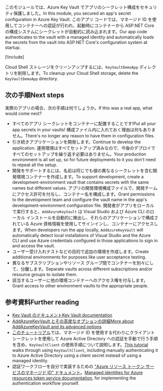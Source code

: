 <span data-ttu-id="9069a-101">このモジュールでは、Azure Key Vault でアプリのシークレット構成をセキュリティ保護しました。</span><span class="sxs-lookup"><span data-stu-id="9069a-101">In this module, you secured an app's secret configuration in Azure Key Vault.</span></span> <span data-ttu-id="9069a-102">このアプリ コードでは、マネージド ID を使用してコンテナーへの認証が行われ、起動時にコンテナーから ASP.NET Core の構成システムにシークレットが自動的に読み込まれます。</span><span class="sxs-lookup"><span data-stu-id="9069a-102">Our app code authenticates to the vault with a managed identity and automatically loads the secrets from the vault into ASP.NET Core's configuration system at startup.</span></span>

[!include[](../../../includes/azure-sandbox-cleanup.md)]

<span data-ttu-id="9069a-103">Cloud Shell ストレージをクリーンアップするには、`KeyVaultDemoApp` ディレクトリを削除します。</span><span class="sxs-lookup"><span data-stu-id="9069a-103">To cleanup your Cloud Shell storage, delete the `KeyVaultDemoApp` directory.</span></span>

## <a name="next-steps"></a><span data-ttu-id="9069a-104">次の手順</span><span class="sxs-lookup"><span data-stu-id="9069a-104">Next steps</span></span>

<span data-ttu-id="9069a-105">実際のアプリの場合、次の手順は何でしょうか。</span><span class="sxs-lookup"><span data-stu-id="9069a-105">If this was a real app, what would come next?</span></span>

- <span data-ttu-id="9069a-106">すべてのアプリ シークレットをコンテナーに配置することです!</span><span class="sxs-lookup"><span data-stu-id="9069a-106">Put all your app secrets in your vaults!</span></span> <span data-ttu-id="9069a-107">構成ファイル内に入れておく理由は何もありません。</span><span class="sxs-lookup"><span data-stu-id="9069a-107">There's no longer any reason to have them in configuration files.</span></span>
- <span data-ttu-id="9069a-108">引き続きアプリケーションを開発します。</span><span class="sxs-lookup"><span data-stu-id="9069a-108">Continue to develop the application.</span></span> <span data-ttu-id="9069a-109">運用環境はすべてセットアップ済みなので、今後のデプロイですべてのセットアップを繰り返す必要はありません。</span><span class="sxs-lookup"><span data-stu-id="9069a-109">Your production environment is all set up, so for future deployments to it you don't need to repeat all the setup.</span></span>
- <span data-ttu-id="9069a-110">開発をサポートするには、名前は同じでも値の異なるシークレットを含む開発環境コンテナーを作成します。</span><span class="sxs-lookup"><span data-stu-id="9069a-110">To support development, create a development-environment vault that contains secrets with the same names but different values.</span></span> <span data-ttu-id="9069a-111">アプリの開発環境構成ファイルで、開発チームにアクセス許可を付与し、コンテナー名を構成します。</span><span class="sxs-lookup"><span data-stu-id="9069a-111">Grant permissions to the development team and configure the vault name in the app's development-environment configuration file.</span></span> <span data-ttu-id="9069a-112">開発者がアプリをローカルで実行すると、`AddAzureKeyVault` は Visual Studio および Azure CLI のローカル インストールを自動的に検出し、それらのアプリケーションで構成されている Azure 資格情報を使用してサインインし、コンテナーにアクセスします。</span><span class="sxs-lookup"><span data-stu-id="9069a-112">When developers run the app locally, `AddAzureKeyVault` will automatically detect local installations of Visual Studio and the Azure CLI and use Azure credentials configured in those applications to sign in and access the vault.</span></span>
- <span data-ttu-id="9069a-113">ユーザー受け入れテストなどの目的で追加の環境を作成します。</span><span class="sxs-lookup"><span data-stu-id="9069a-113">Create additional environments for purposes like user acceptance testing.</span></span>
- <span data-ttu-id="9069a-114">異なるサブスクリプションやリソース グループ間でコンテナーを別々にして、分離します。</span><span class="sxs-lookup"><span data-stu-id="9069a-114">Separate vaults across different subscriptions and/or resource groups to isolate them.</span></span>
- <span data-ttu-id="9069a-115">該当するユーザーに他の環境コンテナーへのアクセス権を付与します。</span><span class="sxs-lookup"><span data-stu-id="9069a-115">Grant access to other environment vaults to the appropriate people.</span></span>

## <a name="further-reading"></a><span data-ttu-id="9069a-116">参考資料</span><span class="sxs-lookup"><span data-stu-id="9069a-116">Further reading</span></span>

- [<span data-ttu-id="9069a-117">Key Vault のドキュメント</span><span class="sxs-lookup"><span data-stu-id="9069a-117">Key Vault documentation</span></span>](https://docs.microsoft.com/azure/key-vault/)
- [<span data-ttu-id="9069a-118">AddAzureKeyVault とその高度なオプションの詳細</span><span class="sxs-lookup"><span data-stu-id="9069a-118">More about AddAzureKeyVault and its advanced options</span></span>](https://docs.microsoft.com/aspnet/core/security/key-vault-configuration?view=aspnetcore-2.1&tabs=aspnetcore2x)
- <span data-ttu-id="9069a-119">[このチュートリアル](https://docs.microsoft.com/azure/key-vault/key-vault-use-from-web-application)では、マネージド ID を使用する代わりにクライアント シークレットを使用して Azure Active Directory への認証を手動で行う手順を含め、`KeyVaultClient` の使用手順について説明します。</span><span class="sxs-lookup"><span data-stu-id="9069a-119">[This tutorial](https://docs.microsoft.com/azure/key-vault/key-vault-use-from-web-application) walks through using `KeyVaultClient`, including manually authenticating it to Azure Active Directory using a client secret instead of using a managed identity.</span></span>
- <span data-ttu-id="9069a-120">認証ワークフローを自分で実装するための ["Azure リソース トークン サービスのマネージド ID" ドキュメント](https://docs.microsoft.com/azure/app-service/app-service-managed-service-identity#using-the-rest-protocol)。</span><span class="sxs-lookup"><span data-stu-id="9069a-120">[Managed identities for Azure resources token service documentation](https://docs.microsoft.com/azure/app-service/app-service-managed-service-identity#using-the-rest-protocol), for implementing the authentication workflow yourself.</span></span>